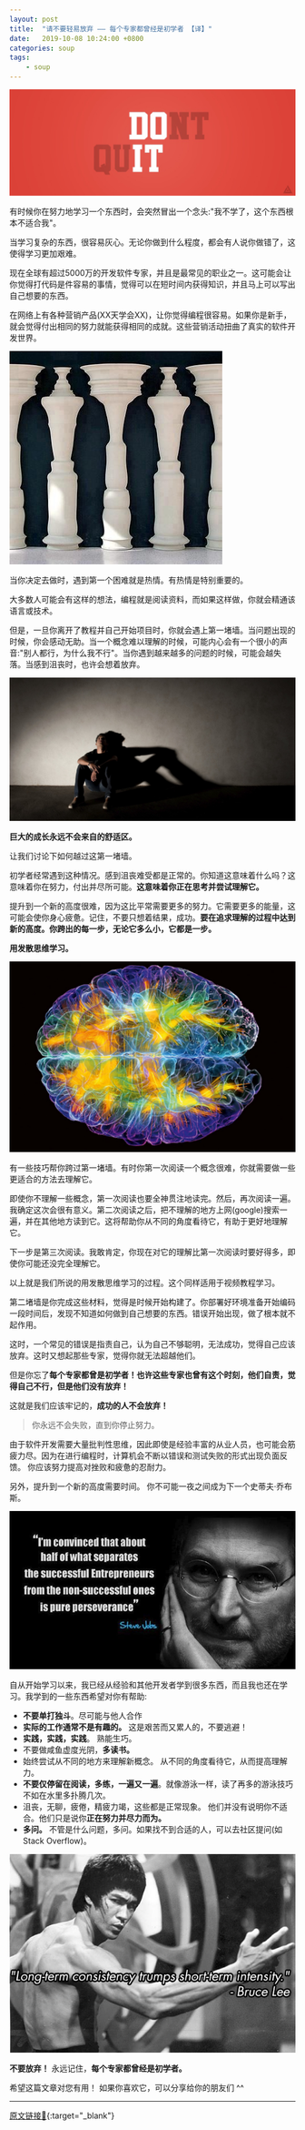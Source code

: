 ```yaml
---
layout: post
title:  "请不要轻易放弃 —— 每个专家都曾经是初学者 【译】"
date:   2019-10-08 10:24:00 +0800
categories: soup
tags:
    - soup
---
```


> 

![](/img/in-post/2019-10-08-dont-quit.jpeg) 


有时候你在努力地学习一个东西时，会突然冒出一个念头:"我不学了，这个东西根本不适合我"。  

当学习复杂的东西，很容易灰心。无论你做到什么程度，都会有人说你做错了，这使得学习更加艰难。  

现在全球有超过5000万的开发软件专家，并且是最常见的职业之一。这可能会让你觉得打代码是件容易的事情，觉得可以在短时间内获得知识，并且马上可以写出自己想要的东西。  

在网络上有各种营销产品(XX天学会XX)，让你觉得编程很容易。如果你是新手，就会觉得付出相同的努力就能获得相同的成就。这些营销活动扭曲了真实的软件开发世界。 

![](/img/in-post/2019-10-08-distorted.jpeg) 

当你决定去做时，遇到第一个困难就是热情。有热情是特别重要的。  

大多数人可能会有这样的想法，编程就是阅读资料，而如果这样做，你就会精通该语言或技术。  

但是，一旦你离开了教程并自己开始项目时，你就会遇上第一堵墙。当问题出现的时候，你会感动无助。当一个概念难以理解的时候，可能内心会有一个很小的声音:"别人都行，为什么我不行"。当你遇到越来越多的问题的时候，可能会越失落。当感到沮丧时，也许会想着放弃。  

![](/img/in-post/2019-10-08-clueless.jpeg) 

**巨大的成长永远不会来自的舒适区。**  

让我们讨论下如何越过这第一堵墙。  

初学者经常遇到这种情况。感到沮丧难受都是正常的。你知道这意味着什么吗？这意味着你在努力，付出并尽所可能。**这意味着你正在思考并尝试理解它。**  

提升到一个新的高度很难，因为这比平常需要更多的努力。它需要更多的能量，这可能会使你身心疲惫。记住，不要只想着结果，成功。**要在追求理解的过程中达到新的高度。你跨出的每一步，无论它多么小，它都是一步。**  

**用发散思维学习。**  

![](/img/in-post/2019-10-08-diffuse.jpeg)  

有一些技巧帮你跨过第一堵墙。有时你第一次阅读一个概念很难，你就需要做一些更适合的方法去理解它。  

即使你不理解一些概念，第一次阅读也要全神贯注地读完。然后，再次阅读一遍。我确定这次会很有意义。第二次阅读之后，把不理解的地方上网(google)搜索一遍，并在其他地方读到它。这将帮助你从不同的角度看待它，有助于更好地理解它。  

下一步是第三次阅读。我敢肯定，你现在对它的理解比第一次阅读时要好得多，即使你可能还没完全理解它。  

以上就是我们所说的用发散思维学习的过程。这个同样适用于视频教程学习。  


第二堵墙是你完成这些材料，觉得是时候开始构建了。你部署好环境准备开始编码一段时间后，发现不知道如何做到自己想要的东西。错误开始出现，做了根本就不起作用。  

这时，一个常见的错误是指责自己，认为自己不够聪明，无法成功，觉得自己应该放弃。这时又想起那些专家，觉得你就无法超越他们。  

但是你忘了**每个专家都曾是初学者！**也许这些专家也曾有这个时刻，他们自责，觉得自己不行，但是他们**没有放弃！**  

这就是我们应该牢记的，**成功的人不会放弃！**  

> 你永远不会失败，直到你停止努力。

由于软件开发需要大量批判性思维，因此即使是经验丰富的从业人员，也可能会筋疲力尽。因为在进行编程时，计算机会不断以错误和测试失败的形式出现负面反馈。 你应该努力提高对挫败和疲惫的忍耐力。  

另外，提升到一个新的高度需要时间。 你不可能一夜之间成为下一个史蒂夫·乔布斯。   

![](/img/in-post/2019-10-08-Steve-Jobs.jpeg) 

自从开始学习以来，我已经从经验和其他开发者学到很多东西，而且我也还在学习。我学到的一些东西希望对你有帮助:  
- **不要单打独斗**。尽可能与他人合作
- **实际的工作通常不是有趣的。** 这是艰苦而又累人的，不要逃避！
- **实践，实践，实践**。 熟能生巧。
- 不要做咸鱼虚度光阴，**多读书。**
- 始终尝试从不同的地方来理解新概念。 从不同的角度看待它，从而提高理解力。
- **不要仅停留在阅读，多练，一遍又一遍**。就像游泳一样，读了再多的游泳技巧不如在水里多扑腾几次。
- 沮丧，无聊，疲倦，精疲力竭，这些都是正常现象。 他们并没有说明你不适合。他们只是说你**正在努力并尽力而为。**
- **多问。** 不管是什么问题，多问。如果找不到合适的人，可以去社区提问(如 Stack Overflow)。  


![](/img/in-post/2019-10-08-lee.jpeg) 

**不要放弃！** 永远记住，**每个专家都曾经是初学者。**  

希望这篇文章对您有用！ 如果你喜欢它，可以分享给你的朋友们 ^^  



----
[原文链接🔗](https://medium.com/free-code-camp/please-dont-quit-every-expert-was-once-a-beginner-6d8f8933a338){:target="_blank"}